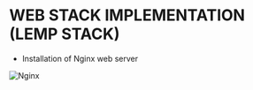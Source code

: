 # WEB STACK IMPLEMENTATION (LEMP STACK)
- Installation of Nginx web server

![Nginx](https://user-images.githubusercontent.com/50557587/138570951-70451820-d5c8-45db-8499-f08a858e70c5.PNG)

